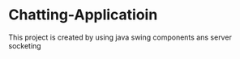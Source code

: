 # Chatting-Applicatioin
This project is created by using java swing components ans server socketing
